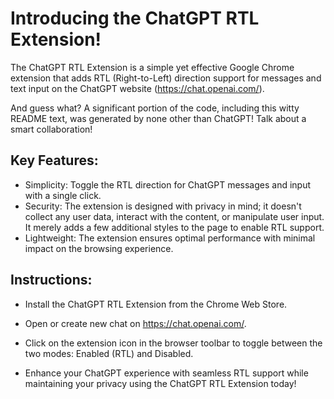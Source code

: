 # Introducing the ChatGPT RTL Extension!

The ChatGPT RTL Extension is a simple yet effective Google Chrome extension that adds RTL (Right-to-Left) direction support for messages and text input on the ChatGPT website (https://chat.openai.com/). 

And guess what? A significant portion of the code, including this witty README text, was generated by none other than ChatGPT! Talk about a smart collaboration!

## Key Features:

* Simplicity: Toggle the RTL direction for ChatGPT messages and input with a single click.
* Security: The extension is designed with privacy in mind; it doesn't collect any user data, interact with the content, or manipulate user input. It merely adds a few additional styles to the page to enable RTL support.
* Lightweight: The extension ensures optimal performance with minimal impact on the browsing experience.

## Instructions:
* Install the ChatGPT RTL Extension from the Chrome Web Store.
* Open or create new chat on https://chat.openai.com/.
* Click on the extension icon in the browser toolbar to toggle between the two modes: Enabled (RTL) and Disabled.

* Enhance your ChatGPT experience with seamless RTL support while maintaining your privacy using the ChatGPT RTL Extension today!
